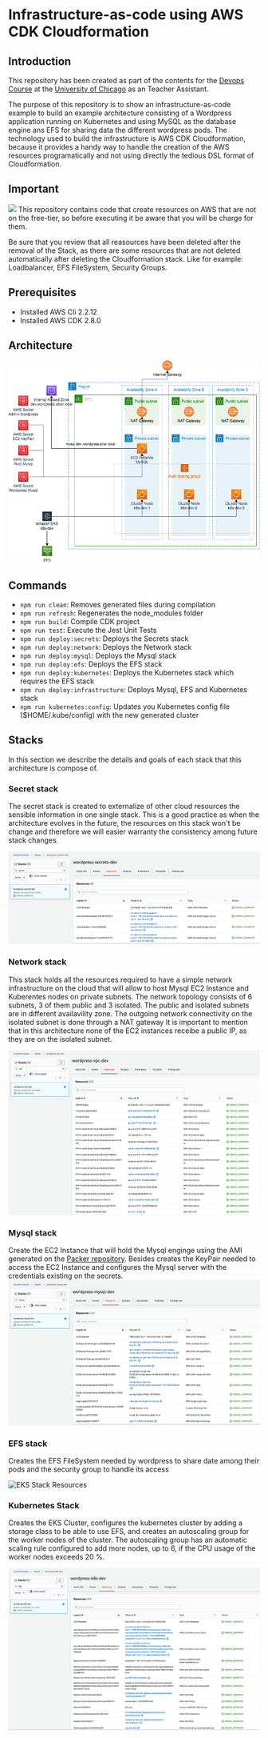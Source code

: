 # Infrastructure-as-code using AWS CDK Cloudformation

## Introduction

This repository has been created as part of the contents for the [Devops Course](https://online.professional.uchicago.edu/course/dtb-dev/) at the [University of Chicago](https://online.professional.uchicago.edu/) as an Teacher Assistant.

The purpose of this repository is to show an infrastructure-as-code example to build an example architecture consisting of a Wordpress application running on Kubernetes and using MySQL as the database engine ans EFS for sharing data the different wordpress pods.
The technology used to build the infrastructure is AWS CDK Cloudformation, because it provides a handy way to handle the creation of the AWS resources programatically and not using directly the tedious DSL format of Cloudformation.

## Important

<img src='https://toppng.com/uploads/preview/warning-vectors-and-icons-warning-svg-icon-11553508662kccnngsukp.png' width='16'>
This repository contains code that create resources on AWS that are not on the free-tier, so before executing it be aware that you will be charge for them. 

Be sure that you review that all reasources have been deleted after the removal of the Stack, as there are some resources that are not deleted automatically after deleting the Cloudformation stack. Like for example: Loadbalancer, EFS FileSystem, Security Groups.

## Prerequisites

- Installed AWS Cli 2.2.12
- Installed AWS CDK 2.8.0

## Architecture

![AWS Infrastructure](./images/aws-infrastructure.png)

## Commands

- `npm run clean`:  Removes generated files during compilation
- `npm run refresh`:  Regenerates the node_modules folder
- `npm run build`: Compile CDK project
- `npm run test`: Execute the Jest Unit Tests
- `npm run deploy:secrets`: Deploys the Secrets stack
- `npm run deploy:network`: Deploys the Network stack
- `npm run deploy:mysql`: Deploys the Mysql stack
- `npm run deploy:efs`: Deploys the EFS stack
- `npm run deploy:kubernetes`: Deploys the Kubernetes stack which requires the EFS stack
- `npm run deploy:infrastructure`: Deploys Mysql, EFS and Kubernetes stack
- `npm run kubernetes:config`: Updates you Kubernetes config file ($HOME/.kube/config) with the new generated cluster

## Stacks

In this section we describe the details and goals of each stack that this architecture is compose of.

### Secret stack

The secret stack is created to externalize of other cloud resources the sensible information in one single stack. This is a good practice as when the architecture evolves in the future, the resources on this stack won't be change and therefore we will easier warranty the consistency among future stack changes.

![Secrets Stack Resources](./images/secrets_stack.png)

### Network stack

This stack holds all the resources required to have a simple network infrastructure on the cloud that will allow to host Mysql EC2 Instance and Kuberentes nodes on private subnets. The network topology consists of 6 subnets, 3 of them public and 3 isolated. The public and isolated subnets are in different availavility zone.
The outgoing network connectivity on the isolated subnet is done through a NAT gateway
It is important to mention that in this architecture none of the EC2 instances receibe a public IP, as they are on the isolated subnet. 

![Network Stack Resources](./images/network_stack.png)

### Mysql stack

Create the EC2 Instance that will hold the Mysql enginge using the AMI generated on the [Packer repository](../uchicago-packer/). Besides creates the KeyPair needed to access the EC2 Instance and configures the Mysql server with the credentials existing on the secrets.
![MySql Stack Resources](./images/mysql_stack.png)

### EFS stack

Creates the EFS FileSystem needed by wordpress to share date among their pods and the security group to handle its access

![EKS Stack Resources](./images/efs_stack.png)

### Kubernetes Stack

Creates the EKS Cluster, configures the kubernetes cluster by adding a storage class to be able to use EFS, and creates an autoscaling group for the worker nodes of the cluster. The autoscaling group has an automatic scaling rule configured to add more nodes, up to 6, if the CPU usage of the worker nodes exceeds 20 %.
 
![EKS Stack Resources](./images/eks_stack.png)





